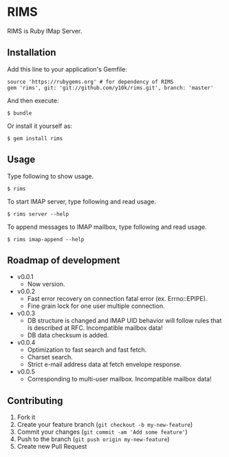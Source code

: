 # RIMS

RIMS is Ruby IMap Server.

## Installation

Add this line to your application's Gemfile:

    source 'https://rubygems.org' # for dependency of RIMS
    gem 'rims', git: 'git://github.com/y10k/rims.git', branch: 'master'

And then execute:

    $ bundle

Or install it yourself as:

    $ gem install rims

## Usage

Type following to show usage.

    $ rims

To start IMAP server, type following and read usage.

    $ rims server --help

To append messages to IMAP mailbox, type following and read usage.

    $ rims imap-append --help

## Roadmap of development

* v0.0.1
    - Now version.
* v0.0.2
    - Fast error recovery on connection fatal error (ex. Errno::EPIPE).
    - Fine grain lock for one user multiple connection.
* v0.0.3
    - DB structure is changed and IMAP UID behavior will follow rules
      that is described at RFC. Incompatible mailbox data!
    - DB data checksum is added.
* v0.0.4
    - Optimization to fast search and fast fetch.
    - Charset search.
    - Strict e-mail address data at fetch envelope response.
* v0.0.5
    - Corresponding to multi-user mailbox. Incompatible mailbox data!

## Contributing

1. Fork it
2. Create your feature branch (`git checkout -b my-new-feature`)
3. Commit your changes (`git commit -am 'Add some feature'`)
4. Push to the branch (`git push origin my-new-feature`)
5. Create new Pull Request
